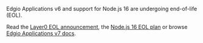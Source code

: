 Edgio Applications v6 and support for Node.js 16 are undergoing end-of-life (EOL).

Read the [Layer0 EOL announcement](https://edg.io/blogs/layer0-end-of-life-announcement/),
the [Node.js 16 EOL plan](/applications/install_nodejs)
or browse [Edgio Applications v7 docs](/applications).
